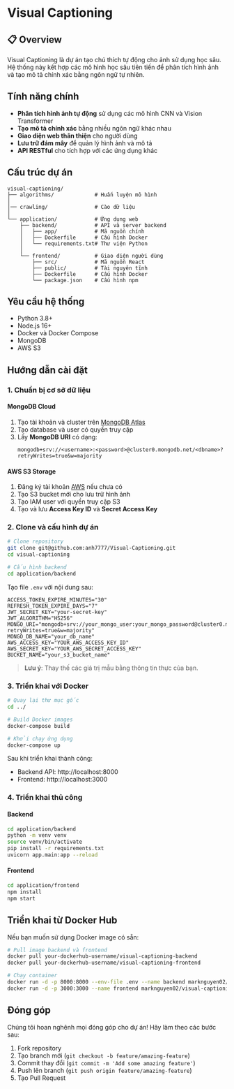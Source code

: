# Visual Captioning

## 📋 Overview

Visual Captioning là dự án tạo chú thích tự động cho ảnh sử dụng học sâu. Hệ thống này kết hợp các mô hình học sâu tiên tiến để phân tích hình ảnh và tạo mô tả chính xác bằng ngôn ngữ tự nhiên.

## Tính năng chính

- **Phân tích hình ảnh tự động** sử dụng các mô hình CNN và Vision Transformer
- **Tạo mô tả chính xác** bằng nhiều ngôn ngữ khác nhau
- **Giao diện web thân thiện** cho người dùng
- **Lưu trữ đám mây** để quản lý hình ảnh và mô tả
- **API RESTful** cho tích hợp với các ứng dụng khác

## Cấu trúc dự án

```
visual-captioning/
├── algorithms/             # Huấn luyện mô hình
│
│── crawling/               # Cào dữ liệu
│
└── application/            # Ứng dụng web
    ├── backend/            # API và server backend
    │   ├── app/            # Mã nguồn chính
    │   ├── Dockerfile      # Cấu hình Docker
    │   └── requirements.txt# Thư viện Python
    │
    └── frontend/           # Giao diện người dùng
        ├── src/            # Mã nguồn React
        ├── public/         # Tài nguyên tĩnh
        ├── Dockerfile      # Cấu hình Docker
        └── package.json    # Cấu hình npm
```

## Yêu cầu hệ thống

- Python 3.8+
- Node.js 16+
- Docker và Docker Compose
- MongoDB
- AWS S3

## Hướng dẫn cài đặt

### 1. Chuẩn bị cơ sở dữ liệu

#### MongoDB Cloud

1. Tạo tài khoản và cluster trên [MongoDB Atlas](https://www.mongodb.com/cloud/atlas)
2. Tạo database và user có quyền truy cập
3. Lấy **MongoDB URI** có dạng:
   ```
   mongodb+srv://<username>:<password>@cluster0.mongodb.net/<dbname>?retryWrites=true&w=majority
   ```

#### AWS S3 Storage

1. Đăng ký tài khoản [AWS](https://aws.amazon.com/) nếu chưa có
2. Tạo S3 bucket mới cho lưu trữ hình ảnh
3. Tạo IAM user với quyền truy cập S3
4. Tạo và lưu **Access Key ID** và **Secret Access Key**

### 2. Clone và cấu hình dự án

```bash
# Clone repository
git clone git@github.com:anh7777/Visual-Captioning.git
cd visual-captioning

# Cấu hình backend
cd application/backend
```

Tạo file `.env` với nội dung sau:

```env
ACCESS_TOKEN_EXPIRE_MINUTES="30"
REFRESH_TOKEN_EXPIRE_DAYS="7"
JWT_SECRET_KEY="your-secret-key"
JWT_ALGORITHM="HS256"
MONGO_URI="mongodb+srv://your_mongo_user:your_mongo_password@cluster0.mongodb.net/your_db_name?retryWrites=true&w=majority"
MONGO_DB_NAME="your_db_name"
AWS_ACCESS_KEY="YOUR_AWS_ACCESS_KEY_ID"
AWS_SECRET_KEY="YOUR_AWS_SECRET_ACCESS_KEY"
BUCKET_NAME="your_s3_bucket_name"
```

> **Lưu ý**: Thay thế các giá trị mẫu bằng thông tin thực của bạn.

### 3. Triển khai với Docker

```bash
# Quay lại thư mục gốc
cd ../

# Build Docker images
docker-compose build

# Khởi chạy ứng dụng
docker-compose up
```

Sau khi triển khai thành công:
- Backend API: http://localhost:8000
- Frontend: http://localhost:3000

### 4. Triển khai thủ công

#### Backend

```bash
cd application/backend
python -m venv venv
source venv/bin/activate
pip install -r requirements.txt
uvicorn app.main:app --reload
```

#### Frontend

```bash
cd application/frontend
npm install
npm start
```

## Triển khai từ Docker Hub

Nếu bạn muốn sử dụng Docker image có sẵn:

```bash
# Pull image backend và frontend
docker pull your-dockerhub-username/visual-captioning-backend
docker pull your-dockerhub-username/visual-captioning-frontend

# Chạy container
docker run -d -p 8000:8000 --env-file .env --name backend marknguyen02/visual-captioning-backend
docker run -d -p 3000:3000 --name frontend marknguyen02/visual-captioning-frontend
```

## Đóng góp

Chúng tôi hoan nghênh mọi đóng góp cho dự án! Hãy làm theo các bước sau:

1. Fork repository
2. Tạo branch mới (`git checkout -b feature/amazing-feature`)
3. Commit thay đổi (`git commit -m 'Add some amazing feature'`)
4. Push lên branch (`git push origin feature/amazing-feature`)
5. Tạo Pull Request
